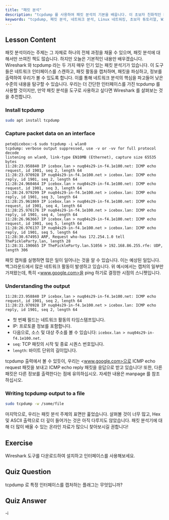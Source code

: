 ```yaml
---
title: "패킷 분석"
description: "tcpdump 를 사용하여 패킷 분석의 기본을 배웁니다. 이 초보자 친화적인 Linux 가이드를 통해 네트워크 트래픽을 이해하고, 데이터를 캡처하며, 출력을 해석합니다."
keywords: "tcpdump, 패킷 분석, 네트워크 분석, Linux 네트워킹, 초보자 튜토리얼, Wireshark, Linux 명령어, 네트워크 트래픽"
---
```


## Lesson Content

패킷 분석이라는 주제는 그 자체로 하나의 전체 과정을 채울 수 있으며, 패킷 분석에 대해서만 쓰여진 책도 많습니다. 하지만 오늘은 기본적인 내용만 배우겠습니다. Wireshark 와 tcpdump 라는 두 가지 매우 인기 있는 패킷 분석기가 있습니다. 이 도구들은 네트워크 인터페이스를 스캔하고, 패킷 활동을 캡처하며, 패킷을 파싱하고, 정보를 출력하여 우리가 볼 수 있도록 합니다. 이를 통해 네트워크 분석의 핵심을 파고들어 낮은 수준의 내용을 탐구할 수 있습니다. 우리는 더 간단한 인터페이스를 가진 tcpdump 를 사용할 것이지만, 만약 패킷 분석을 도구로 사용하고 싶다면 Wireshark 를 살펴보는 것을 추천합니다.

### Install tcpdump

```bash
sudo apt install tcpdump
```

### Capture packet data on an interface

```plaintext
pete@icebox:~$ sudo tcpdump -i wlan0
tcpdump: verbose output suppressed, use -v or -vv for full protocol decode
listening on wlan0, link-type EN10MB (Ethernet), capture size 65535 bytes
11:28:23.958840 IP icebox.lan > nuq04s29-in-f4.1e100.net: ICMP echo request, id 1901, seq 2, length 64
11:28:23.970928 IP nuq04s29-in-f4.1e100.net > icebox.lan: ICMP echo reply, id 1901, seq 2, length 64
11:28:24.960464 IP icebox.lan > nuq04s29-in-f4.1e100.net: ICMP echo request, id 1901, seq 3, length 64
11:28:24.979299 IP nuq04s29-in-f4.1e100.net > icebox.lan: ICMP echo reply, id 1901, seq 3, length 64
11:28:25.961869 IP icebox.lan > nuq04s29-in-f4.1e100.net: ICMP echo request, id 1901, seq 4, length 64
11:28:25.976176 IP nuq04s29-in-f4.1e100.net > icebox.lan: ICMP echo reply, id 1901, seq 4, length 64
11:28:26.963667 IP icebox.lan > nuq04s29-in-f4.1e100.net: ICMP echo request, id 1901, seq 5, length 64
11:28:26.976137 IP nuq04s29-in-f4.1e100.net > icebox.lan: ICMP echo reply, id 1901, seq 5, length 64
11:28:30.674953 ARP, Request who-has 172.254.1.0 tell ThePickleParty.lan, length 28
11:28:31.190665 IP ThePickleParty.lan.51056 > 192.168.86.255.rfe: UDP, length 306
```

패킷 캡처를 실행하면 많은 일이 일어나는 것을 알 수 있습니다. 이는 예상된 일입니다. 백그라운드에서 많은 네트워크 활동이 발생하고 있습니다. 위 예시에서는 캡처의 일부만 가져왔는데, 특히 <www.google.com>을 ping 하기로 결정한 시점의 스니펫입니다.

### Understanding the output

```plaintext
11:28:23.958840 IP icebox.lan > nuq04s29-in-f4.1e100.net: ICMP echo request, id 1901, seq 2, length 64
11:28:23.970928 IP nuq04s29-in-f4.1e100.net > icebox.lan: ICMP echo reply, id 1901, seq 2, length 64
```

- 첫 번째 필드는 네트워크 활동의 타임스탬프입니다.
- IP: 프로토콜 정보를 포함합니다.
- 다음으로, 소스 및 대상 주소를 볼 수 있습니다: `icebox.lan > nuq04s29-in-f4.1e100.net`.
- `seq`: TCP 패킷의 시작 및 종료 시퀀스 번호입니다.
- `length`: 바이트 단위의 길이입니다.

tcpdump 출력에서 볼 수 있듯이, 우리는 <www.google.com>으로 ICMP echo request 패킷을 보내고 ICMP echo reply 패킷을 응답으로 받고 있습니다! 또한, 다른 패킷은 다른 정보를 출력한다는 점에 유의하십시오. 자세한 내용은 manpage 를 참조하십시오.

### Writing tcpdump output to a file

```bash
sudo tcpdump -w /some/file
```

마지막으로, 우리는 패킷 분석 주제의 표면만 훑었습니다. 살펴볼 것이 너무 많고, Hex 및 ASCII 출력으로 더 깊이 들어가는 것은 아직 다루지도 않았습니다. 패킷 분석기에 대해 더 많이 배울 수 있는 온라인 자료가 많으니 찾아보시길 권합니다!

## Exercise

Wireshark 도구를 다운로드하여 설치하고 인터페이스를 사용해보세요.

## Quiz Question

tcpdump 로 특정 인터페이스를 캡처하는 플래그는 무엇입니까?

## Quiz Answer

-i
